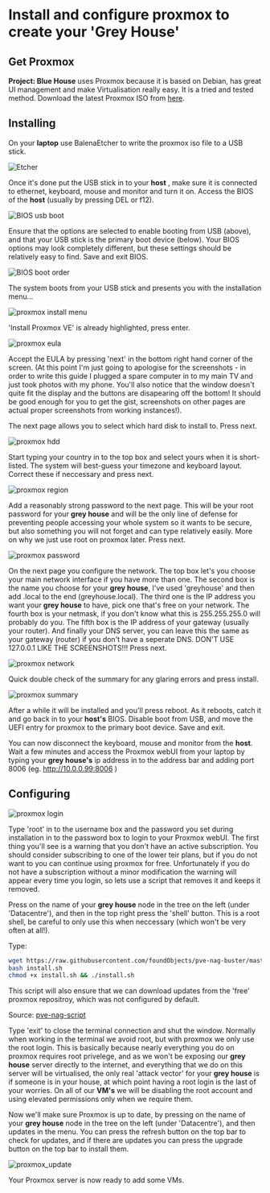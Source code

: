 # Install and configure proxmox to create your 'Grey House'

## Get Proxmox

**Project: Blue House** uses Proxmox because it is based on Debian, has great UI management and make Virtualisation really easy.  It is a tried and tested method.  Download the latest Proxmox ISO from [here](https://proxmox.com/en/downloads/category/iso-images-pve).


## Installing

On your **laptop** use BalenaEtcher to write the proxmox iso file to a USB stick.

![Etcher](../images/Etcher.png)

Once it's done put the USB stick in to your **host** , make sure it is connected to ethernet, keyboard, mouse and monitor and turn it on.  Access the BIOS of the **host** (usually by pressing DEL or f12).

![BIOS usb boot](../images/BIOS_enable_boot.jpg)

Ensure that the options are selected to enable booting from USB (above), and that your USB stick is the primary boot device (below).  Your BIOS options may look completely different, but these settings should be relatively easy to find.  Save and exit BIOS.

![BIOS boot order](../images/BIOS_boot_order.jpg)

The system boots from your USB stick and presents you with the installation menu...

![proxmox install menu](../images/proxmox_install.jpg)

'Install Proxmox VE' is already highlighted, press enter.

![proxmox eula](../images/proxmox_eula.jpg)

Accept the EULA by pressing 'next' in the bottom right hand corner of the screen.  (At this point I'm just going to apologise for the screenshots - in order to write this guide I plugged a spare computer in to my main TV and just took photos with my phone.  You'll also notice that the window doesn't quite fit the display and the buttons are disapearing off the bottom!  It should be good enough for you to get the gist, screenshots on other pages are actual proper screenshots from working instances!).

The next page allows you to select which hard disk to install to.  Press next.

![proxmox hdd](../images/proxmox_hdd.jpg)

Start typing your country in to the top box and select yours when it is short-listed.  The system will best-guess your timezone and keyboard layout.  Correct these if neccessary and press next.

![proxmox region](../images/proxmox_region.jpg)

Add a reasonably strong password to the next page.  This will be your root password for your **grey house** and will be the only line of defense for preventing people accessing your whole system so it wants to be secure, but also something you will not forget and can type relatively easily.  More on why we just use root on proxmox later.  Press next.

![proxmox password](../images/proxmox_password.jpg)

On the next page you configure the network.  The top box let's you choose your main network interface if you have more than one.  The second box is the name you choose for your **grey house**, I've used 'greyhouse' and then add .local to the end (greyhouse.local).  The third one is the IP address you want your **grey house** to have, pick one that's free on your network.  The fourth box is your netmask, if you don't know what this is 255.255.255.0 will probably do you.  The fifth box is the IP address of your gateway (usually your router).  And finally your DNS server, you can leave this the same as your gateway (router) if you don't have a seperate DNS.  DON'T USE 127.0.0.1 LIKE THE SCREENSHOTS!!!  Press next.

![proxmox network](../images/proxmox_network.jpg)

Quick double check of the summary for any glaring errors and press install.

![proxmox summary](../images/proxmox_summary.jpg)

After a while it will be installed and you'll press reboot.  As it reboots, catch it and go back in to your **host's** BIOS.  Disable boot from USB, and move the UEFI entry for proxmox to the primary boot device.  Save and exit.

You can now disconnect the keyboard, mouse and monitor from the **host**.  Wait a few minutes and access the Proxmox webUI from your laptop by typing your **grey house's** ip address in to the address bar and adding port 8006 (eg. http://10.0.0.99:8006 )


## Configuring

![proxmox login](../images/proxmox_login.png)

Type 'root' in to the username box and the password you set during installation in to the password box to login to your Proxmox webUI.  The first thing you'll see is a warning that you don't have an active subscription.  You should consider subscribing to one of the lower teir plans, but if you do not want to you can continue using proxmox for free.  Unfortunately if you do not have a subscription without a minor modification the warning will appear every time you login, so lets use a script that removes it and keeps it removed. 

Press on the name of your **grey house** node in the tree on the left (under 'Datacentre'), and then in the top right press the 'shell' button.  This is a root shell, be careful to only use this when neccessary (which won't be very often at all!).

Type:

```bash
wget https://raw.githubusercontent.com/foundObjects/pve-nag-buster/master/install.sh
bash install.sh
chmod +x install.sh && ./install.sh
```

This script will also ensure that we can download updates from the 'free' proxmox repositroy, which was not configured by default.

Source: [pve-nag-script](https://github.com/foundObjects/pve-nag-buster)

Type 'exit' to close the terminal connection and shut the window.  Normally when working in the terminal we avoid root, but with proxmox we only use the root login.  This is basically because nearly everything you do on proxmox requires root privelege, and as we won't be exposing our **grey house** server directly to the internet, and everything that we do on this server will be virtualised, the only real 'attack vector' for your **grey house** is if someone is in your house, at which point having a root login is the last of your worries.  On all of our **VM's** we will be disabling the root account and using elevated permissions only when we require them.

Now we'll make sure Proxmox is up to date, by pressing on the name of your **grey house** node in the tree on the left (under 'Datacentre'), and then updates in the menu.  You can press the refresh button on the top bar to check for updates, and if there are updates you can press the upgrade button on the top bar to install them.

![proxmox_update](../images/proxmox_update.png)

Your Proxmox server is now ready to add some VMs.
